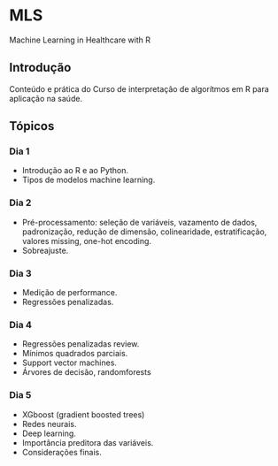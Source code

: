 # MLS
Machine Learning in Healthcare with R

## Introdução
Conteúdo e prática do Curso de interpretação de algorítmos em R para aplicação na saúde.

## Tópicos

### Dia 1
- Introdução ao R e ao Python.
- Tipos de modelos machine learning.

### Dia 2 
- Pré-processamento: seleção de variáveis, vazamento de dados, padronização, redução de dimensão, colinearidade, estratificação, valores missing, one-hot encoding.
- Sobreajuste.

### Dia 3
- Medição de performance.
- Regressões penalizadas.

### Dia 4
- Regressões penalizadas review.
- Mínimos quadrados parciais.
- Support vector machines.
- Árvores de decisão, randomforests

### Dia 5
- XGboost (gradient boosted trees)
- Redes neurais.
- Deep learning.
- Importância preditora das variáveis.
- Considerações finais. 
